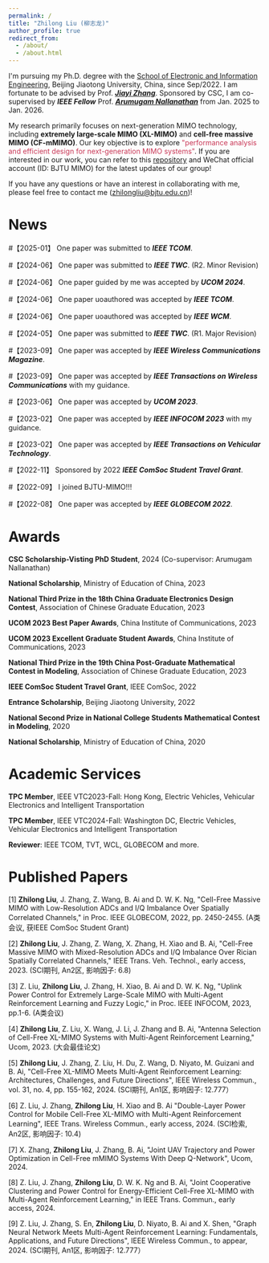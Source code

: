 ```yaml
---
permalink: /
title: "Zhilong Liu (柳志龙)"
author_profile: true
redirect_from: 
  - /about/
  - /about.html
---
```


I'm pursuing my Ph.D. degree with the [School of Electronic and Information Engineering](http://eie.bjtu.edu.cn/), Beijing Jiaotong University, China, since Sep/2022. I am fortunate to be advised by Prof. [***Jiayi Zhang***](https://sites.google.com/site/jiayizhang8650/). Sponsored by CSC, I am co-supervised by ***IEEE Fellow*** Prof. [***Arumugam Nallanathan***](https://www.eecs.qmul.ac.uk/~nalla/) from Jan. 2025 to Jan. 2026.

My research primarily focuses on next-generation MIMO technology, including **extremely large-scale MIMO (XL-MIMO)** and **cell-free massive MIMO (CF-mMIMO)**. Our key objective is to explore <font color="#C93756">"performance analysis and efficient design for next-generation MIMO systems"</font>. If you are interested in our work, you can refer to this [repository](https://github.com/BJTU-MIMO) and WeChat official account (ID: BJTU MIMO) for the latest updates of our group!

If you have any questions or have an interest in collaborating with me, please feel free to contact me (zhilongliu@bjtu.edu.cn)!

News
======
#【2025-01】 One paper was submitted to ***IEEE TCOM***.

#【2024-06】 One paper was submitted to ***IEEE TWC***. (R2. Minor Revision)

#【2024-06】 One paper guided by me was accepted by ***UCOM 2024***.

#【2024-06】 One paper uoauthored was accepted by ***IEEE TCOM***.

#【2024-06】 One paper uoauthored was accepted by ***IEEE WCM***.

#【2024-05】 One paper was submitted to ***IEEE TWC***. (R1. Major Revision)

#【2023-09】 One paper was accepted by ***IEEE Wireless Communications Magazine***.

#【2023-09】 One paper was accepted by ***IEEE Transactions on Wireless Communications*** with my guidance.

#【2023-06】 One paper was accepted by ***UCOM 2023***.

#【2023-02】 One paper was accepted by ***IEEE INFOCOM 2023*** with my guidance.

#【2023-02】 One paper was accepted by ***IEEE Transactions on Vehicular Technology***.

#【2022-11】 Sponsored by 2022 ***IEEE ComSoc Student Travel Grant***.

#【2022-09】 I joined BJTU-MIMO!!!

#【2022-08】 One paper was accepted by ***IEEE GLOBECOM 2022***.

Awards
======
**CSC Scholarship-Visting PhD Student**, 2024 (Co-supervisor: Arumugam Nallanathan)

**National Scholarship**, Ministry of Education of China, 2023

**National Third Prize in the 18th China Graduate Electronics Design Contest**, Association of Chinese Graduate Education, 2023

**UCOM 2023 Best Paper Awards**, China Institute of Communications, 2023

**UCOM 2023 Excellent Graduate Student Awards**, China Institute of Communications, 2023

**National Third Prize in the 19th China Post-Graduate Mathematical Contest in Modeling**, Association of Chinese Graduate Education, 2023

**IEEE ComSoc Student Travel Grant**, IEEE ComSoc, 2022

**Entrance Scholarship**, Beijing Jiaotong University, 2022

**National Second Prize in National College Students Mathematical Contest in Modeling**, 2020

**National Scholarship**, Ministry of Education of China, 2020


Academic Services
======
**TPC Member**, IEEE VTC2023-Fall: Hong Kong, Electric Vehicles, Vehicular Electronics and Intelligent Transportation

**TPC Member**, IEEE VTC2024-Fall: Washington DC, Electric Vehicles, Vehicular Electronics and Intelligent Transportation

**Reviewer**: IEEE TCOM, TVT, WCL, GLOBECOM and more.

Published Papers
======

[1] **Zhilong Liu**, J. Zhang, Z. Wang, B. Ai and D. W. K. Ng, "Cell-Free Massive MIMO with Low-Resolution ADCs and I/Q Imbalance Over Spatially Correlated Channels," in Proc. IEEE GLOBECOM, 2022, pp. 2450-2455. (A类会议, 获IEEE ComSoc Student Grant)

[2] **Zhilong Liu**, J. Zhang, Z. Wang, X. Zhang, H. Xiao and B. Ai, "Cell-Free Massive MIMO with Mixed-Resolution ADCs and I/Q Imbalance Over Rician Spatially Correlated Channels," IEEE Trans. Veh. Technol., early access, 2023. (SCI期刊, An2区, 影响因子: 6.8)

[3] Z. Liu, **Zhilong Liu**, J. Zhang, H. Xiao, B. Ai and D. W. K. Ng, "Uplink Power Control for Extremely Large-Scale MIMO with Multi-Agent Reinforcement Learning and Fuzzy Logic," in Proc. IEEE INFOCOM, 2023, pp.1-6. (A类会议)

[4] **Zhilong Liu**, Z. Liu, X. Wang, J. Li, J. Zhang and B. Ai, "Antenna Selection of Cell-Free XL-MIMO Systems with Multi-Agent Reinforcement Learning," Ucom, 2023. (大会最佳论文)

[5] **Zhilong Liu**, J. Zhang, Z. Liu, H. Du, Z. Wang, D. Niyato, M. Guizani and B. Ai, "Cell-Free XL-MIMO Meets Multi-Agent Reinforcement Learning: Architectures, Challenges, and Future Directions", IEEE Wireless Commun., vol. 31, no. 4, pp. 155-162, 2024. (SCI期刊, An1区, 影响因子: 12.777）

[6] Z. Liu, J. Zhang, **Zhilong Liu**, H. Xiao and B. Ai "Double-Layer Power Control for Mobile Cell-Free XL-MIMO with Multi-Agent Reinforcement Learning", IEEE Trans. Wireless Commun., early access, 2024. (SCI检索, An2区, 影响因子: 10.4)

[7] X. Zhang, **Zhilong Liu**, J. Zhang, B. Ai, "Joint UAV Trajectory and Power Optimization in Cell-Free mMIMO Systems With Deep Q-Network", Ucom, 2024.

[8] Z. Liu, J. Zhang, **Zhilong Liu**, D. W. K. Ng and B. Ai, "Joint Cooperative Clustering and Power Control for Energy-Efficient Cell-Free XL-MIMO with Multi-Agent Reinforcement Learning," in IEEE Trans. Commun., early access, 2024.

[9] Z. Liu, J. Zhang, S. En, **Zhilong Liu**, D. Niyato,  B. Ai and X. Shen, "Graph Neural Network Meets Multi-Agent Reinforcement Learning: Fundamentals, Applications, and Future Directions", IEEE Wireless Commun., to appear, 2024. (SCI期刊, An1区, 影响因子: 12.777）





